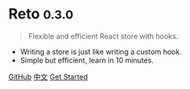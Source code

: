 # Reto <small>0.3.0</small>

> Flexible and efficient React store with hooks.

- Writing a store is just like writing a custom hook.
- Simple but efficient, learn in 10 minutes.

[GitHub](https://github.com/awmleer/reto/)
[中文](/zh-cn/)
[Get Started](/get-started)
